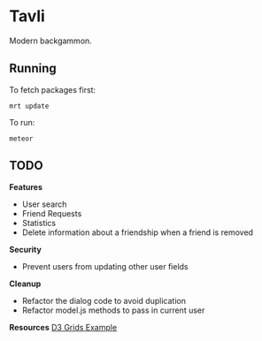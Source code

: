 # Tavli

Modern backgammon.

## Running

To fetch packages first:

``` mrt update ```

To run:

``` meteor ```

## TODO

**Features**
* User search
* Friend Requests
* Statistics
* Delete information about a friendship when a friend is removed

**Security**
* Prevent users from updating other user fields

**Cleanup**
* Refactor the dialog code to avoid duplication
* Refactor model.js methods to pass in current user

**Resources**
[D3 Grids Example](http://bl.ocks.org/bunkat/2605010)
